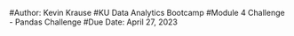 #Author: Kevin Krause
#KU Data Analytics Bootcamp
#Module 4 Challenge - Pandas Challenge
#Due Date: April 27, 2023
